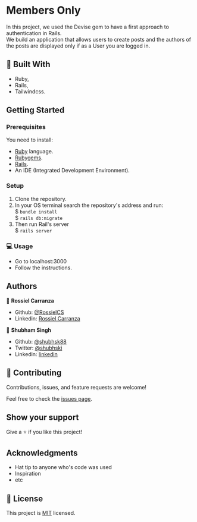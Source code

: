 # Members Only
In this project, we used the Devise gem to have a first approach to authentication in Rails.   
We build an application that allows users to create posts and the authors of the posts are displayed only if as a User you are logged in.


## :hammer: Built With
- Ruby,
- Rails,
- Tailwindcss.

## Getting Started

### Prerequisites
You need to install:
- [Ruby](https://www.ruby-lang.org/en/documentation/installation/) language.
- [Rubygems](https://rubygems.org/pages/download).
- [Rails](https://guides.rubyonrails.org/getting_started.html#creating-a-new-rails-project-installing-rails).
- An IDE (Integrated Development Environment).

### Setup

1. Clone the repository.
2. In your OS terminal search the repository's address and run:  
  $ `bundle install`   
  $ `rails db:migrate`   
3. Then run Rail's server   
  $ `rails server`   

### :computer: Usage

- Go to localhost:3000
- Follow the instructions.

## Authors

👤 **Rossiel Carranza**

- Github: [@RossielCS](https://github.com/RossielCS)
- Linkedin: [Rossiel Carranza](https://www.linkedin.com/in/rossiel-carranza/) 


👤 **Shubham Singh**

- Github: [@shubhsk88](https://github.com/shubhsk88)
- Twitter: [@shubhski](twitter.com/shubski)
- Linkedin: [linkedin](https://www.linkedin.com/in/shubham-singh-130349140/)


## 🤝 Contributing

Contributions, issues, and feature requests are welcome!

Feel free to check the [issues page](issues/).

## Show your support

Give a ⭐️ if you like this project!

## Acknowledgments

- Hat tip to anyone who's code was used
- Inspiration
- etc

## 📝 License

This project is [MIT](lic.url) licensed.

